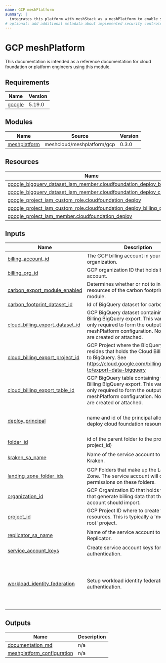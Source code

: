 ```yaml
---
name: GCP meshPlatform
summary: |
  integrates this platform with meshStack as a meshPlatform to enable self-service for our engineering teams.
# optional: add additional metadata about implemented security controls
---
```


# GCP meshPlatform

This documentation is intended as a reference documentation for cloud foundation or platform engineers using this module.

<!-- BEGIN_TF_DOCS -->
## Requirements

| Name | Version |
|------|---------|
| <a name="requirement_google"></a> [google](#requirement\_google) | 5.19.0 |

## Modules

| Name | Source | Version |
|------|--------|---------|
| <a name="module_meshplatform"></a> [meshplatform](#module\_meshplatform) | meshcloud/meshplatform/gcp | 0.3.0 |

## Resources

| Name | Type |
|------|------|
| [google_bigquery_dataset_iam_member.cloudfoundation_deploy_billing](https://registry.terraform.io/providers/hashicorp/google/5.19.0/docs/resources/bigquery_dataset_iam_member) | resource |
| [google_bigquery_dataset_iam_member.cloudfoundation_deploy_carbon](https://registry.terraform.io/providers/hashicorp/google/5.19.0/docs/resources/bigquery_dataset_iam_member) | resource |
| [google_project_iam_custom_role.cloudfoundation_deploy](https://registry.terraform.io/providers/hashicorp/google/5.19.0/docs/resources/project_iam_custom_role) | resource |
| [google_project_iam_custom_role.cloudfoundation_deploy_billing_project](https://registry.terraform.io/providers/hashicorp/google/5.19.0/docs/resources/project_iam_custom_role) | resource |
| [google_project_iam_member.cloudfoundation_deploy](https://registry.terraform.io/providers/hashicorp/google/5.19.0/docs/resources/project_iam_member) | resource |

## Inputs

| Name | Description | Type | Default | Required |
|------|-------------|------|---------|:--------:|
| <a name="input_billing_account_id"></a> [billing\_account\_id](#input\_billing\_account\_id) | The GCP billing account in your organization. | `string` | n/a | yes |
| <a name="input_billing_org_id"></a> [billing\_org\_id](#input\_billing\_org\_id) | GCP organization ID that holds billing account. | `string` | n/a | yes |
| <a name="input_carbon_export_module_enabled"></a> [carbon\_export\_module\_enabled](#input\_carbon\_export\_module\_enabled) | Determines whether or not to include the resources of the carbon footprint export module. | `bool` | `false` | no |
| <a name="input_carbon_footprint_dataset_id"></a> [carbon\_footprint\_dataset\_id](#input\_carbon\_footprint\_dataset\_id) | Id of BigQuery dataset for carbon footprint. | `string` | n/a | yes |
| <a name="input_cloud_billing_export_dataset_id"></a> [cloud\_billing\_export\_dataset\_id](#input\_cloud\_billing\_export\_dataset\_id) | GCP BigQuery dataset containing the Cloud Billing BigQuery export. This variable is only required to form the output for meshPlatform configuration. No resources are created or attached. | `string` | n/a | yes |
| <a name="input_cloud_billing_export_project_id"></a> [cloud\_billing\_export\_project\_id](#input\_cloud\_billing\_export\_project\_id) | GCP Project where the BiqQuery table resides that holds the Cloud Billing export to BigQuery. See https://cloud.google.com/billing/docs/how-to/export-data-bigquery | `string` | n/a | yes |
| <a name="input_cloud_billing_export_table_id"></a> [cloud\_billing\_export\_table\_id](#input\_cloud\_billing\_export\_table\_id) | GCP BigQuery table containing the Cloud Billing BigQuery export. This variable is only required to form the output for meshPlatform configuration. No resources are created or attached. | `string` | n/a | yes |
| <a name="input_deploy_principal"></a> [deploy\_principal](#input\_deploy\_principal) | name and id of the principal allowed to deploy cloud foundation resources | <pre>object({<br>    name = string<br>    id   = string<br>  })</pre> | n/a | yes |
| <a name="input_folder_id"></a> [folder\_id](#input\_folder\_id) | id of the parent folder to the project (see project\_id) | `string` | n/a | yes |
| <a name="input_kraken_sa_name"></a> [kraken\_sa\_name](#input\_kraken\_sa\_name) | Name of the service account to create for Kraken. | `string` | `"mesh-kraken-service-tf"` | no |
| <a name="input_landing_zone_folder_ids"></a> [landing\_zone\_folder\_ids](#input\_landing\_zone\_folder\_ids) | GCP Folders that make up the Landing Zone. The service account will only receive permissions on these folders. | `list(string)` | n/a | yes |
| <a name="input_organization_id"></a> [organization\_id](#input\_organization\_id) | GCP Organization ID that holds the projects that generate billing data that the service account should import. | `string` | n/a | yes |
| <a name="input_project_id"></a> [project\_id](#input\_project\_id) | GCP Project ID where to create the resources. This is typically a 'meshstack-root' project. | `string` | n/a | yes |
| <a name="input_replicator_sa_name"></a> [replicator\_sa\_name](#input\_replicator\_sa\_name) | Name of the service account to create for Replicator. | `string` | `"mesh-replicator-service-tf"` | no |
| <a name="input_service_account_keys"></a> [service\_account\_keys](#input\_service\_account\_keys) | Create service account keys for authentication. | `bool` | `true` | no |
| <a name="input_workload_identity_federation"></a> [workload\_identity\_federation](#input\_workload\_identity\_federation) | Setup workload identity federation for authentication. | <pre>object({<br>    workload_identity_pool_identifier = string<br>    issuer                            = string<br>    audience                          = string<br>    replicator_subject                = string<br>    kraken_subject                    = string<br>  })</pre> | `null` | no |

## Outputs

| Name | Description |
|------|-------------|
| <a name="output_documentation_md"></a> [documentation\_md](#output\_documentation\_md) | n/a |
| <a name="output_meshplatform_configuration"></a> [meshplatform\_configuration](#output\_meshplatform\_configuration) | n/a |
<!-- END_TF_DOCS -->
